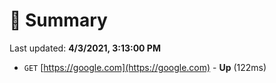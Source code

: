 # 📖 Summary
Last updated: **4/3/2021, 3:13:00 PM**

- `GET` [https://google.com](https://google.com) - **Up** (122ms)
